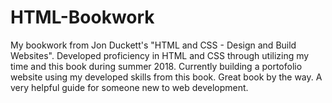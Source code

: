 # HTML-Bookwork
My bookwork from Jon Duckett's "HTML and CSS - Design and Build Websites". Developed proficiency in HTML and CSS through utilizing my time and this book during summer 2018. Currently building a portofolio website using my developed skills from this book. Great book by the way. A very helpful guide for someone new to web development.

